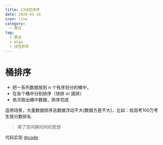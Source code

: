 ```yaml
---
title: 13线性排序
date: 2020-03-10
icon: line
category:
  - 算法
tag:
  - 算法
  - algo
  - 线性排序
---
```

# 桶排序

- 把一系列数据放到 n 个有序划分的桶中，
- 在各个桶中分别排序（快排 or 插排）
- 依次取出桶中数据，排序完成

适用场景，大量数据排序且数据浮动不大(数据方差不大)，比如：给高考100万考生按分数排名

> 用了空间换时间的思想

代码实现
@[code](./bucketSort.js)
